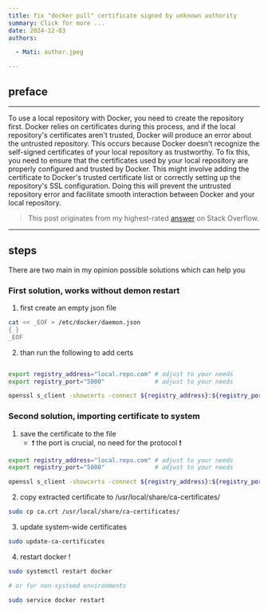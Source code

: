 ```yaml
---
title: fix "docker pull" certificate signed by unknown authority
summary: Click for more ...
date: 2024-12-03
authors:

  - Mati: author.jpeg

---
```


## preface

---

To use a local repository with Docker, you need to create the repository first. Docker relies on certificates during
this process, and if the local repository's certificates aren't trusted, Docker will produce an error about the
untrusted repository. This occurs because Docker doesn't recognize the self-signed certificates of your local repository
as trustworthy. To fix this, you need to ensure that the certificates used by your local repository are properly
configured and trusted by Docker. This might involve adding the certificate to Docker's trusted certificate list or
correctly setting up the repository's SSL configuration. Doing this will prevent the untrusted repository error and
facilitate smooth interaction between Docker and your local repository.


> This post originates from my highest-rated [answer](https://stackoverflow.com/a/55260438/7786358) on Stack Overflow.

---

## steps

There are two main in my opinion possible solutions which can help you

### First solution, works without demon restart

1. first create an empty json file

```bash
cat << _EOF > /etc/docker/daemon.json
{ }
_EOF
```

2. than run the following to add certs

```bash

export registry_address="local.repo.com" # adjust to your needs
export registry_port="5000"              # adjust to your needs

openssl s_client -showcerts -connect ${registry_address}:${registry_port} < /dev/null | sed -ne '/-BEGIN CERTIFICATE-/,/-END CERTIFICATE-/p' > /etc/docker/certs.d/${registry_address}/ca.crt
```

### Second solution, importing certificate to system

1. save the certificate to the file
    - :exclamation: the port is crucial, no need for the protocol :exclamation:

```bash
export registry_address="local.repo.com" # adjust to your needs
export registry_port="5000"              # adjust to your needs

openssl s_client -showcerts -connect ${registry_address}:${registry_port} < /dev/null | sed -ne '/-BEGIN CERTIFICATE-/,/-END CERTIFICATE-/p' > ca.crt
```

2. copy extracted certificate to /usr/local/share/ca-certificates/

```bash
sudo cp ca.crt /usr/local/share/ca-certificates/
```

3. update system-wide certificates

```bash
sudo update-ca-certificates
```

4. restart docker !

```bash
sudo systemctl restart docker

# or for non-systemd environments

sudo service docker restart

```
